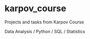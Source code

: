 # karpov_course

 Projects and tasks from Karpov Course 
 
 Data Analysis / Python / SQL / Statistics
